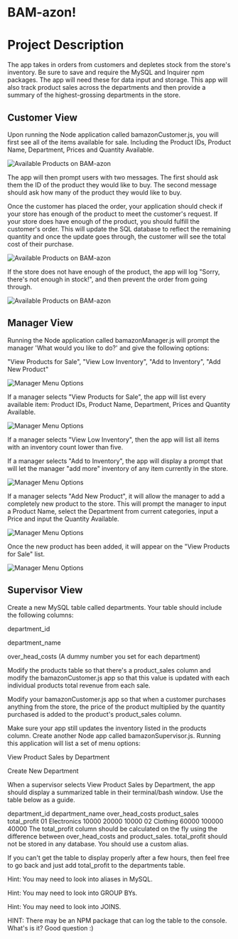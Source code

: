 <h1>BAM-azon!</h1>
<h1>Project Description</h1>

The app takes in orders from customers and depletes stock from the store's inventory. Be sure to save and require the MySQL and Inquirer npm packages.  The app will need these for data input and storage.  This app will also track product sales across the departments and then provide a summary of the highest-grossing departments in the store.

<h2> Customer View </h2>

Upon running the Node application called bamazonCustomer.js, you will first see all of the items available for sale. Including the Product IDs, Product Name, Department, Prices and Quantity Available.

![Available Products on BAM-azon](../master/images/productlist.png)

The app will then prompt users with two messages.  The first should ask them the ID of the product they would like to buy.
The second message should ask how many of the product they would like to buy.

Once the customer has placed the order, your application should check if your store has enough of the product to meet the customer's request.  If your store does have enough of the product, you should fulfill the customer's order.  This will update the SQL database to reflect the remaining quantity and once the update goes through, the customer will see the total cost of their purchase.

![Available Products on BAM-azon](../master/images/purchaseproduct.png)

If the store does not have enough of the product, the app will log "Sorry, there's not enough in stock!", and then prevent the order from going through.

![Available Products on BAM-azon](../master/images/qtyexceedsavail.png)


<h2> Manager View </h2>

Running the Node application called bamazonManager.js will prompt the manager 'What would you like to do?' and give the following options:

"View Products for Sale", "View Low Inventory", "Add to Inventory", "Add New Product"

![Manager Menu Options](../master/images/managermenu.png)

If a manager selects "View Products for Sale", the app will list every available item: Product IDs, Product Name, Department, Prices and Quantity Available.

![Manager Menu Options](../master/images/viewproducts.png)

If a manager selects "View Low Inventory", then the app will list all items with an inventory count lower than five.

If a manager selects "Add to Inventory", the app will display a prompt that will let the manager "add more" inventory of any item currently in the store.

![Manager Menu Options](../master/images/addtoinventory.png)

If a manager selects "Add New Product", it will allow the manager to add a completely new product to the store. This will prompt the manager to input a Product Name, select the Department from current categories, input a Price and input the Quantity Available.

![Manager Menu Options](../master/images/addnewproduct.png)

Once the new product has been added, it will appear on the "View Products for Sale" list.

![Manager Menu Options](../master/images/UpdatedProductList.png)

<h2>Supervisor View</h2>
Create a new MySQL table called departments. Your table should include the following columns:

department_id

department_name

over_head_costs (A dummy number you set for each department)

Modify the products table so that there's a product_sales column and modify the bamazonCustomer.js app so that this value is updated with each individual products total revenue from each sale.

Modify your bamazonCustomer.js app so that when a customer purchases anything from the store, the price of the product multiplied by the quantity purchased is added to the product's product_sales column.

Make sure your app still updates the inventory listed in the products column.
Create another Node app called bamazonSupervisor.js. Running this application will list a set of menu options:

View Product Sales by Department

Create New Department

When a supervisor selects View Product Sales by Department, the app should display a summarized table in their terminal/bash window. Use the table below as a guide.

department_id	department_name	over_head_costs	product_sales	total_profit
01	Electronics	10000	20000	10000
02	Clothing	60000	100000	40000
The total_profit column should be calculated on the fly using the difference between over_head_costs and product_sales. total_profit should not be stored in any database. You should use a custom alias.

If you can't get the table to display properly after a few hours, then feel free to go back and just add total_profit to the departments table.

Hint: You may need to look into aliases in MySQL.

Hint: You may need to look into GROUP BYs.

Hint: You may need to look into JOINS.

HINT: There may be an NPM package that can log the table to the console. What's is it? Good question :)
